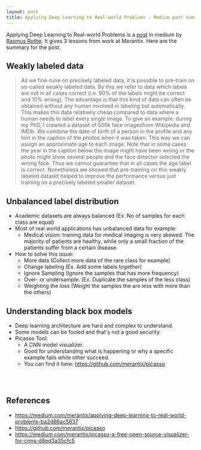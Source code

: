 ```yaml
---
layout: post
title: Applying Deep Learning to Real-world Problems - Medium post summary
---
```


Applying Deep Learning to Real-world Problems is a [post](https://medium.com/merantix/applying-deep-learning-to-real-world-problems-ba2d86ac5837) in medium by [Rasmus Rothe](https://medium.com/@rasmus.rothe?source=post_header_lockup). It gives 3 lessons from work at Merantix. Here are the summary for the post.

## Weakly labeled data

> As we fine-tune on precisely labeled data, it is possible to pre-train on so-called weakly labeled data. By this we refer to data which labels are not in all cases correct (i.e. 90% of the labels might be correct and 10% wrong). The advantage is that this kind of data can often be obtained without any human involved in labeling but automatically. This makes this data relatively cheap compared to data where a human needs to label every single image. To give an example: during my PhD, I crawled a dataset of 500k face imagesfrom Wikipedia and IMDb. We combine the date of birth of a person in the profile and any hint in the caption of the photos when it was taken. This way we can assign an approximate age to each image. Note that in some cases the year in the caption below the image might have been wrong or the photo might show several people and the face detector selected the wrong face. Thus we cannot guarantee that in all cases the age label is correct. Nonetheless we showed that pre-training on this weakly labeled dataset helped to improve the performance versus just training on a precisely labeled smaller dataset.

## Unbalanced label distribution

- Academic datasets are always balanced (Ex. No of samples for each class are equal)
- Most of real world applications has unbalanced data for example:
  - Medical vision: training data for medical imaging is very skewed. The majority of patients are healthy, while only a small fraction of the patients suffer from a certain disease.
- How to solve this issue:
  - More data (Collect more data of the rare class for example)
  - Change labeling (Ex. Add some labels together)
  - Ignore Sampling (Ignore the samples that has more frequency)
  - Over- or undersample. (Ex. Duplicate the samples of the less class)
  - Weighting the loss (Weight the samples the are less with more than the others)

## Understanding black box models

- Deep learning architecture are hard and complex to understand.
- Some models can be fooled and that's not a good security.
- Picasso Tool:
  - A CNN model visualizer.
  - Good for understanding what is happening or why a specific example fails while other succeed.
  - You can find it here: https://github.com/merantix/picasso

<br/>

<br/>

## References

- https://medium.com/merantix/applying-deep-learning-to-real-world-problems-ba2d86ac5837
- https://github.com/merantix/picasso
- https://medium.com/merantix/picasso-a-free-open-source-visualizer-for-cnns-d8ed3a35cfc5